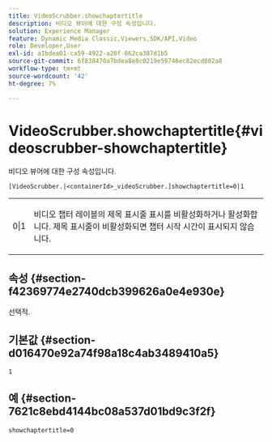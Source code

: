 ```yaml
---
title: VideoScrubber.showchaptertitle
description: 비디오 뷰어에 대한 구성 속성입니다.
solution: Experience Manager
feature: Dynamic Media Classic,Viewers,SDK/API,Video
role: Developer,User
exl-id: a1bdea01-ca59-4922-a20f-862ca387d1b5
source-git-commit: 6f838470a7bdea8e8c0219e59746ec82ecd802a8
workflow-type: tm+mt
source-wordcount: '42'
ht-degree: 7%

---
```


# VideoScrubber.showchaptertitle{#videoscrubber-showchaptertitle}

비디오 뷰어에 대한 구성 속성입니다.

`[VideoScrubber.|<containerId>_videoScrubber.]showchaptertitle=0|1`

<table id="table_C616483932C2482CA9794DDD7313FD7C"> 
 <tbody> 
  <tr> 
   <td colname="col1"> <p> <span class="codeph"> 0|1</span> </p> </td> 
   <td colname="col2"> <p> 비디오 챕터 레이블의 제목 표시줄 표시를 비활성화하거나 활성화합니다. 제목 표시줄이 비활성화되면 챕터 시작 시간이 표시되지 않습니다. </p> </td> 
  </tr> 
 </tbody> 
</table>

## 속성 {#section-f42369774e2740dcb399626a0e4e930e}

선택적.

## 기본값 {#section-d016470e92a74f98a18c4ab3489410a5}

`1`

## 예 {#section-7621c8ebd4144bc08a537d01bd9c3f2f}

```
showchaptertitle=0
```

